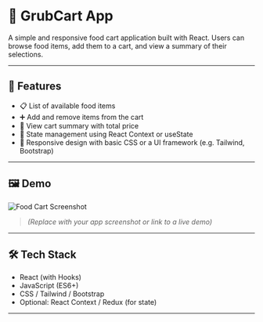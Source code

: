 # 🛒 GrubCart App

A simple and responsive food cart application built with React. Users can browse food items, add them to a cart, and view a summary of their selections.

---

## 🚀 Features

- 📋 List of available food items
- ➕ Add and remove items from the cart
- 🧾 View cart summary with total price
- 🧠 State management using React Context or useState
- 💅 Responsive design with basic CSS or a UI framework (e.g. Tailwind, Bootstrap)

---

## 🖼️ Demo

![Food Cart Screenshot](./screenshot.png)  
> *(Replace with your app screenshot or link to a live demo)*

---

## 🛠️ Tech Stack

- React (with Hooks)
- JavaScript (ES6+)
- CSS / Tailwind / Bootstrap
- Optional: React Context / Redux (for state)

---

